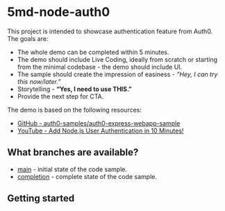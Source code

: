 # 5md-node-auth0

This project is intended to showcase authentication feature from Auth0.  
The goals are:

- The whole demo can be completed within 5 minutes.
- The demo should include Live Coding, ideally from scratch or starting from the minimal codebase - the demo should include UI. 
- The sample should create the impression of easiness -  _“Hey, I can try this now/later.”_
- Storytelling - __“Yes, I need to use THIS.”__ 
- Provide the next step for CTA.

The demo is based on the following resources:

- [GitHub - auth0-samples/auth0-express-webapp-sample](https://github.com/auth0-samples/auth0-express-webapp-sample)
- [YouTube - Add Node.js User Authentication in 10 Minutes!](https://www.youtube.com/watch?v=QQwo4E_B0y8)

## What branches are available?

- [main](https://github.com/neri78/5md-node-auth0) - initial state of the code sample.
- [completion](https://github.com/neri78/5md-node-auth0/tree/completion) - complete state of the code sample.

## Getting started

